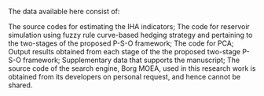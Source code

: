 The data available here consist of:

The source codes for estimating the IHA indicators;
The code for reservoir simulation using fuzzy rule curve-based hedging strategy and pertaining to the two-stages of the proposed P-S-O framework;
The code for PCA;
Output results obtained from each stage of the the proposed two-stage P-S-O framework;
Supplementary data that supports the manuscript;
The source code of the search engine, Borg MOEA, used in this research work is obtained from its developers on personal request, and hence cannot be shared.
